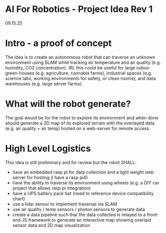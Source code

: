 # AI For Robotics - Project Idea Rev 1
09.15.25
# Intro - a proof of concept
The idea is to create an autonomous robot that can traverse an unknown environment using SLAM while tracking air temperature and air quality (e.g. humidity, CO2 concentration). IRL this could be useful for large indoor green-houses (e.g. agriculture, cannabis farms), industrial spaces (e.g. science labs, working environments for safety, or clean rooms), and data warehouses (e.g. large server farms).

# What will the robot generate?
The goal would be for the robot to explore its environment and when done should generate a 2D map of its explored terrain with the overlayed data (e.g. air quality + air temp) hosted on a web-server for remote access. 

# High Level Logistics 
This idea is still preliminary and for review but the robot SHALL:
- have an embedded rasp pi for data collection and a light weight web server for hosting (i have a rasp pi4)
- have the ability to traverse its environment using wheels (e.g. a DIY car project that allows rasp pi integration)
- have a UPS battery pack hat (need to reference device compatibility chart)
- use a lidar sensor to implement traversal via SLAM
- use air quality / temp sensors / photon sensors to generate data
- create a data pipeline such that the data collected is relayed to a front-end JS framework to generate an interactive map showing overlaid sensor data and 2D map visualization
